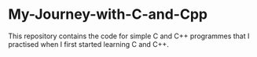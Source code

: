 # My-Journey-with-C-and-Cpp
This repository contains the code for simple C and C++ programmes that I practised when I first started learning C and C++.
